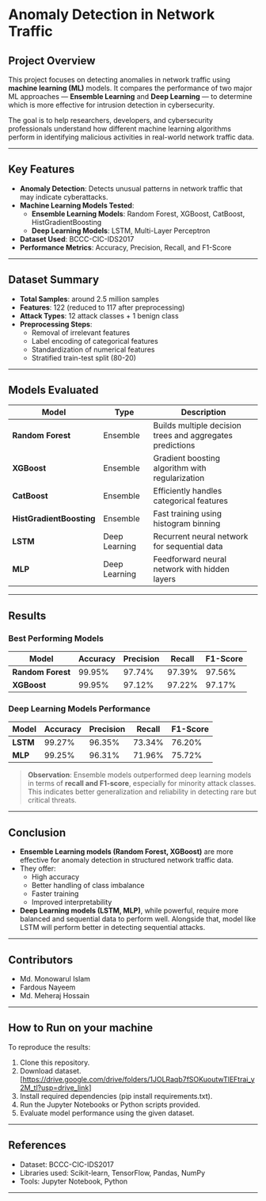 # **Anomaly Detection in Network Traffic**

## **Project Overview**
This project focuses on detecting anomalies in network traffic using **machine learning (ML)** models. It compares the performance of two major ML approaches — **Ensemble Learning** and **Deep Learning** — to determine which is more effective for intrusion detection in cybersecurity.

The goal is to help researchers, developers, and cybersecurity professionals understand how different machine learning algorithms perform in identifying malicious activities in real-world network traffic data.

---

## **Key Features**
- **Anomaly Detection**: Detects unusual patterns in network traffic that may indicate cyberattacks.
- **Machine Learning Models Tested**:
  - **Ensemble Learning Models**: Random Forest, XGBoost, CatBoost, HistGradientBoosting
  - **Deep Learning Models**: LSTM, Multi-Layer Perceptron
- **Dataset Used**: BCCC-CIC-IDS2017
- **Performance Metrics**: Accuracy, Precision, Recall, and F1-Score

---

## **Dataset Summary**
- **Total Samples**: around 2.5 million samples
- **Features**: 122 (reduced to 117 after preprocessing)
- **Attack Types**: 12 attack classes + 1 benign class
- **Preprocessing Steps**:
  - Removal of irrelevant features
  - Label encoding of categorical features
  - Standardization of numerical features
  - Stratified train-test split (80-20)

---

## **Models Evaluated**
| Model | Type | Description |
|-------|------|-------------|
| **Random Forest** | Ensemble | Builds multiple decision trees and aggregates predictions |
| **XGBoost** | Ensemble | Gradient boosting algorithm with regularization |
| **CatBoost** | Ensemble | Efficiently handles categorical features |
| **HistGradientBoosting** | Ensemble | Fast training using histogram binning |
| **LSTM** | Deep Learning | Recurrent neural network for sequential data |
| **MLP** | Deep Learning | Feedforward neural network with hidden layers |

---

## **Results**
### **Best Performing Models**
| Model | Accuracy | Precision | Recall | F1-Score |
|-------|----------|-----------|--------|----------|
| **Random Forest** | 99.95% | 97.74% | 97.39% | 97.56% |
| **XGBoost** | 99.95% | 97.12% | 97.22% | 97.17% |

### **Deep Learning Models Performance**
| Model | Accuracy | Precision | Recall | F1-Score |
|-------|----------|-----------|--------|----------|
| **LSTM** | 99.27% | 96.35% | 73.34% | 76.20% |
| **MLP** | 99.25% | 96.31% | 71.96% | 75.72% |

> **Observation**: Ensemble models outperformed deep learning models in terms of **recall and F1-score**, especially for minority attack classes. This indicates better generalization and reliability in detecting rare but critical threats.

---

## **Conclusion**
- **Ensemble Learning models (Random Forest, XGBoost)** are more effective for anomaly detection in structured network traffic data.
- They offer:
  - High accuracy
  - Better handling of class imbalance
  - Faster training
  - Improved interpretability
- **Deep Learning models (LSTM, MLP)**, while powerful, require more balanced and sequential data to perform well. Alongside that, model like LSTM will perform better in detecting sequential attacks.

---

## **Contributors**
- Md. Monowarul Islam  
- Fardous Nayeem  
- Md. Meheraj Hossain

---

## **How to Run on your machine**
To reproduce the results:
1. Clone this repository.
2. Download dataset. [https://drive.google.com/drive/folders/1JOLRaqb7fSOKuoutwTlEFtrai_y2M_tl?usp=drive_link]
3. Install required dependencies (pip install requirements.txt).
4. Run the Jupyter Notebooks or Python scripts provided.
5. Evaluate model performance using the given dataset.

---

## **References**
- Dataset: BCCC-CIC-IDS2017  
- Libraries used: Scikit-learn, TensorFlow, Pandas, NumPy  
- Tools: Jupyter Notebook, Python

--- 
